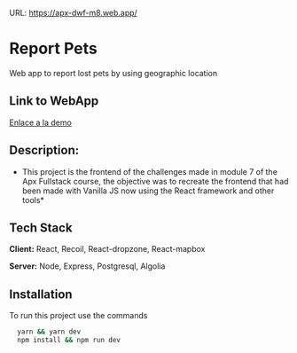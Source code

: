 URL: https://apx-dwf-m8.web.app/

# Report Pets

Web app to report lost pets by using geographic location

## Link to WebApp

[Enlace a la demo](https://dwf-m8-5b5c4.web.app/)

## Description:

- This project is the frontend of the challenges made in module 7 of the Apx Fullstack course, the objective was to recreate the frontend that had been made with Vanilla JS now using the React framework and other tools\*

## Tech Stack

**Client:** React, Recoil, React-dropzone, React-mapbox

**Server:** Node, Express, Postgresql, Algolia

## Installation

To run this project use the commands

```bash
  yarn && yarn dev
  npm install && npm run dev
```
